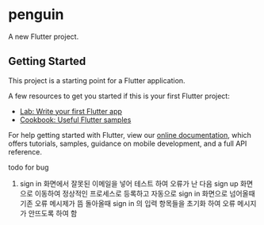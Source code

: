# penguin

A new Flutter project.

## Getting Started

This project is a starting point for a Flutter application.

A few resources to get you started if this is your first Flutter project:

- [Lab: Write your first Flutter app](https://flutter.dev/docs/get-started/codelab)
- [Cookbook: Useful Flutter samples](https://flutter.dev/docs/cookbook)

For help getting started with Flutter, view our
[online documentation](https://flutter.dev/docs), which offers tutorials,
samples, guidance on mobile development, and a full API reference.

todo for bug
1. sign in 화면에서 잘못된 이메일을 넣어 테스트 하여 오류가 난 다음 
sign up 화면으로 이동하여 정상적인 프로세스로 등록하고 자동으로 sign in 화면으로 넘어올때 기존 오류 메시제가 뜸
돌아올때 sign in 의 입력 항목들을 초기화 하여 오류 메시지가 안뜨도록 하여 함

